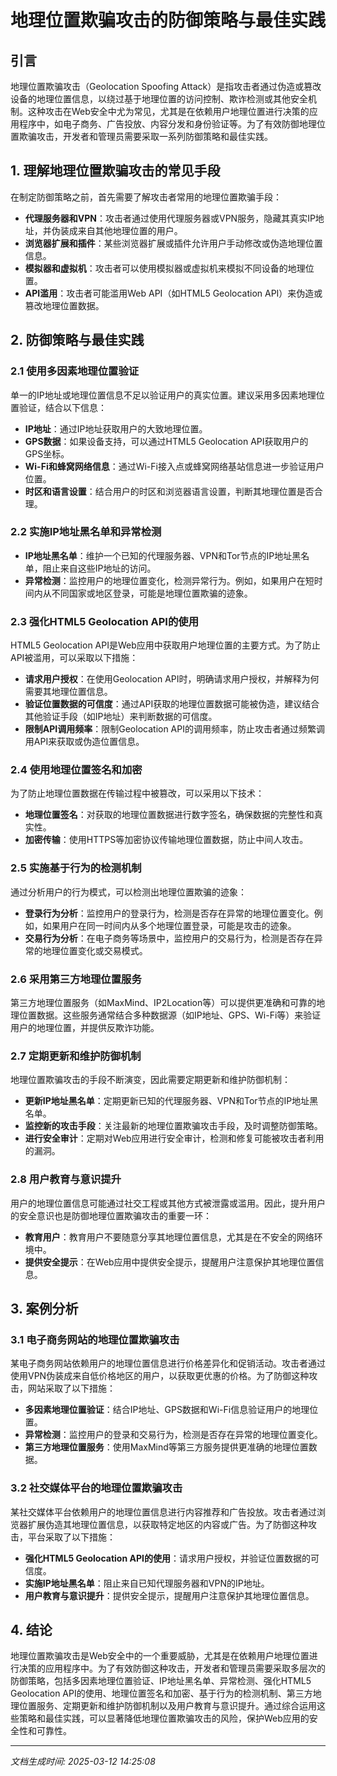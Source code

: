 # 地理位置欺骗攻击的防御策略与最佳实践

## 引言

地理位置欺骗攻击（Geolocation Spoofing Attack）是指攻击者通过伪造或篡改设备的地理位置信息，以绕过基于地理位置的访问控制、欺诈检测或其他安全机制。这种攻击在Web安全中尤为常见，尤其是在依赖用户地理位置进行决策的应用程序中，如电子商务、广告投放、内容分发和身份验证等。为了有效防御地理位置欺骗攻击，开发者和管理员需要采取一系列防御策略和最佳实践。

## 1. 理解地理位置欺骗攻击的常见手段

在制定防御策略之前，首先需要了解攻击者常用的地理位置欺骗手段：

- **代理服务器和VPN**：攻击者通过使用代理服务器或VPN服务，隐藏其真实IP地址，并伪装成来自其他地理位置的用户。
- **浏览器扩展和插件**：某些浏览器扩展或插件允许用户手动修改或伪造地理位置信息。
- **模拟器和虚拟机**：攻击者可以使用模拟器或虚拟机来模拟不同设备的地理位置。
- **API滥用**：攻击者可能滥用Web API（如HTML5 Geolocation API）来伪造或篡改地理位置数据。

## 2. 防御策略与最佳实践

### 2.1 使用多因素地理位置验证

单一的IP地址或地理位置信息不足以验证用户的真实位置。建议采用多因素地理位置验证，结合以下信息：

- **IP地址**：通过IP地址获取用户的大致地理位置。
- **GPS数据**：如果设备支持，可以通过HTML5 Geolocation API获取用户的GPS坐标。
- **Wi-Fi和蜂窝网络信息**：通过Wi-Fi接入点或蜂窝网络基站信息进一步验证用户位置。
- **时区和语言设置**：结合用户的时区和浏览器语言设置，判断其地理位置是否合理。

### 2.2 实施IP地址黑名单和异常检测

- **IP地址黑名单**：维护一个已知的代理服务器、VPN和Tor节点的IP地址黑名单，阻止来自这些IP地址的访问。
- **异常检测**：监控用户的地理位置变化，检测异常行为。例如，如果用户在短时间内从不同国家或地区登录，可能是地理位置欺骗的迹象。

### 2.3 强化HTML5 Geolocation API的使用

HTML5 Geolocation API是Web应用中获取用户地理位置的主要方式。为了防止API被滥用，可以采取以下措施：

- **请求用户授权**：在使用Geolocation API时，明确请求用户授权，并解释为何需要其地理位置信息。
- **验证位置数据的可信度**：通过API获取的地理位置数据可能被伪造，建议结合其他验证手段（如IP地址）来判断数据的可信度。
- **限制API调用频率**：限制Geolocation API的调用频率，防止攻击者通过频繁调用API来获取或伪造位置信息。

### 2.4 使用地理位置签名和加密

为了防止地理位置数据在传输过程中被篡改，可以采用以下技术：

- **地理位置签名**：对获取的地理位置数据进行数字签名，确保数据的完整性和真实性。
- **加密传输**：使用HTTPS等加密协议传输地理位置数据，防止中间人攻击。

### 2.5 实施基于行为的检测机制

通过分析用户的行为模式，可以检测出地理位置欺骗的迹象：

- **登录行为分析**：监控用户的登录行为，检测是否存在异常的地理位置变化。例如，如果用户在同一时间内从多个地理位置登录，可能是攻击的迹象。
- **交易行为分析**：在电子商务等场景中，监控用户的交易行为，检测是否存在异常的地理位置变化或交易模式。

### 2.6 采用第三方地理位置服务

第三方地理位置服务（如MaxMind、IP2Location等）可以提供更准确和可靠的地理位置数据。这些服务通常结合多种数据源（如IP地址、GPS、Wi-Fi等）来验证用户的地理位置，并提供反欺诈功能。

### 2.7 定期更新和维护防御机制

地理位置欺骗攻击的手段不断演变，因此需要定期更新和维护防御机制：

- **更新IP地址黑名单**：定期更新已知的代理服务器、VPN和Tor节点的IP地址黑名单。
- **监控新的攻击手段**：关注最新的地理位置欺骗攻击手段，及时调整防御策略。
- **进行安全审计**：定期对Web应用进行安全审计，检测和修复可能被攻击者利用的漏洞。

### 2.8 用户教育与意识提升

用户的地理位置信息可能通过社交工程或其他方式被泄露或滥用。因此，提升用户的安全意识也是防御地理位置欺骗攻击的重要一环：

- **教育用户**：教育用户不要随意分享其地理位置信息，尤其是在不安全的网络环境中。
- **提供安全提示**：在Web应用中提供安全提示，提醒用户注意保护其地理位置信息。

## 3. 案例分析

### 3.1 电子商务网站的地理位置欺骗攻击

某电子商务网站依赖用户的地理位置信息进行价格差异化和促销活动。攻击者通过使用VPN伪装成来自低价格地区的用户，以获取更优惠的价格。为了防御这种攻击，网站采取了以下措施：

- **多因素地理位置验证**：结合IP地址、GPS数据和Wi-Fi信息验证用户的地理位置。
- **异常检测**：监控用户的登录和交易行为，检测是否存在异常的地理位置变化。
- **第三方地理位置服务**：使用MaxMind等第三方服务提供更准确的地理位置数据。

### 3.2 社交媒体平台的地理位置欺骗攻击

某社交媒体平台依赖用户的地理位置信息进行内容推荐和广告投放。攻击者通过浏览器扩展伪造其地理位置信息，以获取特定地区的内容或广告。为了防御这种攻击，平台采取了以下措施：

- **强化HTML5 Geolocation API的使用**：请求用户授权，并验证位置数据的可信度。
- **实施IP地址黑名单**：阻止来自已知代理服务器和VPN的IP地址。
- **用户教育与意识提升**：提供安全提示，提醒用户注意保护其地理位置信息。

## 4. 结论

地理位置欺骗攻击是Web安全中的一个重要威胁，尤其是在依赖用户地理位置进行决策的应用程序中。为了有效防御这种攻击，开发者和管理员需要采取多层次的防御策略，包括多因素地理位置验证、IP地址黑名单、异常检测、强化HTML5 Geolocation API的使用、地理位置签名和加密、基于行为的检测机制、第三方地理位置服务、定期更新和维护防御机制以及用户教育与意识提升。通过综合运用这些策略和最佳实践，可以显著降低地理位置欺骗攻击的风险，保护Web应用的安全性和可靠性。

---

*文档生成时间: 2025-03-12 14:25:08*



















